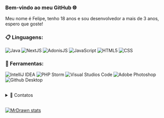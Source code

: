 ### Bem-vindo ao meu GitHub 🌐

Meu nome é Felipe, tenho 18 anos e sou desenvolvedor a mais de 3 anos, espero que goste!

### 📋 Linguagens:
   ![Java](https://img.shields.io/badge/Java-000000?style=for-the-badge&logo=java&logoColor=orange)
   ![NextJS](https://img.shields.io/badge/NextJS-000000?style=for-the-badge&logo=next.js&logoColor=orange)
   ![AdonisJS](https://img.shields.io/badge/AdonisJS-000000?style=for-the-badge&logo=adonisjs&logoColor=orange)
   ![JavaScript](https://img.shields.io/badge/NextJS-000000?style=for-the-badge&logo=javascript&logoColor=orange)
   ![HTML5](https://img.shields.io/badge/HTML-000000?style=for-the-badge&logo=html5&logoColor=orange)
   ![CSS](https://img.shields.io/badge/HTML-000000?style=for-the-badge&logo=CSS%20Wizardry&logoColor=orange)

### 🚀 Ferramentas:

  ![IntelliJ IDEA](https://img.shields.io/badge/IntelliJ-000000?style=for-the-badge&logo=intellij-idea&logoColor=white)
  ![PHP Storm](https://img.shields.io/badge/PHP%20Storm-000000?style=for-the-badge&logo=phpstorm&logoColor=white)
  ![Visual Studios Code](https://img.shields.io/badge/Visual%20Studio%20Code-000000?style=for-the-badge&logo=visual%20studio%20code&logoColor=blue)
  ![Adobe Photoshop](https://img.shields.io/badge/Adobe%20Photoshop-000000?style=for-the-badge&logo=adobe%20photoshop&logoColor=blue)
  ![Github Desktop](https://img.shields.io/badge/GitHub_Desktop-000000?style=for-the-badge&logo=github&logoColor=white) 

<br/>
<details>
  <summary>💬 Contatos</summary>
   </br> <img align="left" alt="Discord" target="blank" width="20px" src="https://raw.githubusercontent.com/anuraghazra/anuraghazra/master/assets/discord-round.svg"
   <string>SrMinister#2818</string>
</details> 

<br/>

[![MrDrawn stats](https://github-readme-stats.vercel.app/api?username=MrDrawn&layout=compact&theme=tokyonight&hide_title=true&show_icons=true&count_private=true)](https://github.com/MrDrawn/)
